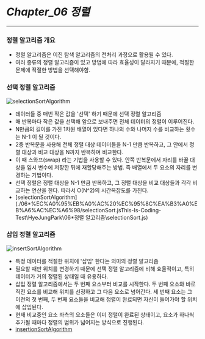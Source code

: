 # _Chapter_06 정렬_

---

### 정렬 알고리즘 개요

- 정렬 알고리즘은 이진 탐색 알고리즘의 전처리 과정으로 활용될 수 있다.
- 여러 종류의 정렬 알고리즘이 있고 방법에 따라 효율성이 달라지기 때문에, 적절한 문제에 적절한 방법을 선택해야함.

### 선택 정렬 알고리즘

![selectionSortAlgorithm](https://img1.daumcdn.net/thumb/R1280x0/?scode=mtistory2&fname=https%3A%2F%2Fblog.kakaocdn.net%2Fdn%2Fbod2mE%2FbtrHTWWo24w%2FByAL21Ua96Y4MN6ccvFYyk%2Fimg.png)

- 데이터들 중 매번 작은 값을 '선택' 하기 때문에 선택 정렬 알고리즘
- 매 반복마다 작은 값을 선택해 앞으로 보내주면 전체 데이터의 정렬이 이루어진다.
- N만큼의 길이를 가진 1차원 배열이 있다면 하나의 수와 나머지 수를 비교하는 횟수는 N-1 이 될 것이다.
- 2중 반복문을 사용해 전체 정렬 대상 데이터들을 N-1 만큼 반복하고, 그 안에서 정렬 대상과 비교 대상을 N까지 반복하며 비교한다.
- 이 때 스와프(swap) 라는 기법을 사용할 수 있다. 안쪽 반복문에서 자리를 바꿀 대상을 임시 변수에 저장한 뒤에 재할당해주는 방법. 즉 배열에서 두 요소의 자리를 변경하는 기법이다.
- 선택 정렬은 정렬 대상을 N-1 만큼 반복하고, 그 정렬 대상을 비교 대상들과 각각 비교하는 연산을 한다. 따라서 O(N^2)의 시간복잡도를 가진다.
- [selectionSortAlgorithm](./06*%EC%A0%95%EB%A0%AC%20%EC%95%8C%EA%B3%A0%EB%A6%AC%EC%A6%98/selectionSort.jsThis-Is-Coding-Test\HyeJungPark\06*정렬 알고리즘\selectionSort.js)

### 삽입 정렬 알고리즘

![insertSortAlgorithm](https://img1.daumcdn.net/thumb/R1280x0/?scode=mtistory2&fname=https%3A%2F%2Fblog.kakaocdn.net%2Fdn%2FOq2HS%2FbtqwVf7iAGc%2FoeF51vzGKLgxkoc5allKqk%2Fimg.png)

- 특정 데이터를 적절한 위치에 '삽입' 한다는 의미의 정렬 알고리즘
- 필요할 때만 위치를 변경하기 때문에 선택 정렬 알고리즘에 비해 효율적이고, 특히 데이터가 거의 정렬된 상태일 때 유용하다.
- 삽입 정렬 알고리즘에서는 두 번째 요소부터 비교를 시작한다. 두 번째 요소와 바로 직전 요소를 비교해 위치를 선정하고 그 다음 요소로 넘어간다. 세 번째 요소는 그 이전의 첫 번째, 두 번째 요소들을 비교해 정렬이 완료되면 자신이 들어가야 할 위치에 삽입된다.
- 현재 비교중인 요소 좌측의 요소들은 이미 정렬이 완료된 상태이고, 요소가 하나씩 추가될 때마다 정렬의 범위가 넓어지는 방식으로 진행된다.
- [insertionSortAlgorithm](./06_%EC%A0%95%EB%A0%AC%20%EC%95%8C%EA%B3%A0%EB%A6%AC%EC%A6%98/insertionSort.js)
